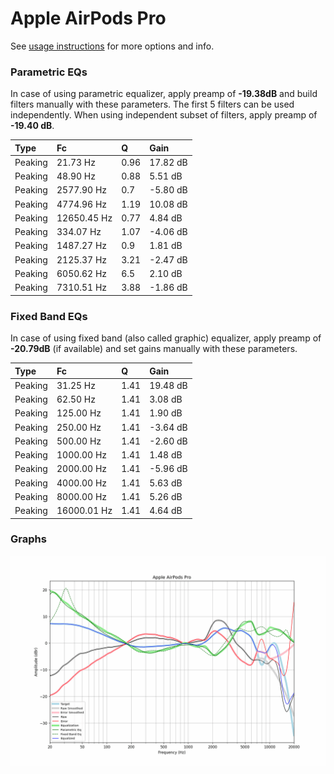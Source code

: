 # Apple AirPods Pro
See [usage instructions](https://github.com/jaakkopasanen/AutoEq#usage) for more options and info.

### Parametric EQs
In case of using parametric equalizer, apply preamp of **-19.38dB** and build filters manually
with these parameters. The first 5 filters can be used independently.
When using independent subset of filters, apply preamp of **-19.40 dB**.

| Type    | Fc          |    Q | Gain     |
|:--------|:------------|:-----|:---------|
| Peaking | 21.73 Hz    | 0.96 | 17.82 dB |
| Peaking | 48.90 Hz    | 0.88 | 5.51 dB  |
| Peaking | 2577.90 Hz  | 0.7  | -5.80 dB |
| Peaking | 4774.96 Hz  | 1.19 | 10.08 dB |
| Peaking | 12650.45 Hz | 0.77 | 4.84 dB  |
| Peaking | 334.07 Hz   | 1.07 | -4.06 dB |
| Peaking | 1487.27 Hz  | 0.9  | 1.81 dB  |
| Peaking | 2125.37 Hz  | 3.21 | -2.47 dB |
| Peaking | 6050.62 Hz  | 6.5  | 2.10 dB  |
| Peaking | 7310.51 Hz  | 3.88 | -1.86 dB |

### Fixed Band EQs
In case of using fixed band (also called graphic) equalizer, apply preamp of **-20.79dB**
(if available) and set gains manually with these parameters.

| Type    | Fc          |    Q | Gain     |
|:--------|:------------|:-----|:---------|
| Peaking | 31.25 Hz    | 1.41 | 19.48 dB |
| Peaking | 62.50 Hz    | 1.41 | 3.08 dB  |
| Peaking | 125.00 Hz   | 1.41 | 1.90 dB  |
| Peaking | 250.00 Hz   | 1.41 | -3.64 dB |
| Peaking | 500.00 Hz   | 1.41 | -2.60 dB |
| Peaking | 1000.00 Hz  | 1.41 | 1.48 dB  |
| Peaking | 2000.00 Hz  | 1.41 | -5.96 dB |
| Peaking | 4000.00 Hz  | 1.41 | 5.63 dB  |
| Peaking | 8000.00 Hz  | 1.41 | 5.26 dB  |
| Peaking | 16000.01 Hz | 1.41 | 4.64 dB  |

### Graphs
![](./Apple%20AirPods%20Pro.png)